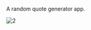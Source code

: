 
A random quote generator app.


![2](https://github.com/mianhunainhamza/CodSoft-Quote/assets/105043202/a35b6590-e97e-42e0-8740-ed54c2cec7df)


